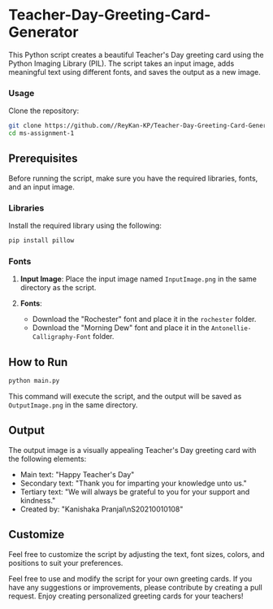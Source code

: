 # Teacher-Day-Greeting-Card-Generator

This Python script creates a beautiful Teacher's Day greeting card using the Python Imaging Library (PIL). The script takes an input image, adds meaningful text using different fonts, and saves the output as a new image.

### Usage
Clone the repository:
   ```bash
   git clone https://github.com//ReyKan-KP/Teacher-Day-Greeting-Card-Generator.git
   cd ms-assignment-1
   ```

## Prerequisites

Before running the script, make sure you have the required libraries, fonts, and an input image.

### Libraries

Install the required library using the following:

```bash
pip install pillow
```

### Fonts

1. **Input Image**: Place the input image named `InputImage.png` in the same directory as the script.

2. **Fonts**:
   - Download the "Rochester" font and place it in the `rochester` folder.
   - Download the "Morning Dew" font and place it in the `Antonellie-Calligraphy-Font` folder.

## How to Run

```bash
python main.py
```

This command will execute the script, and the output will be saved as `OutputImage.png` in the same directory.

## Output

The output image is a visually appealing Teacher's Day greeting card with the following elements:

- Main text: "Happy Teacher's Day"
- Secondary text: "Thank you for imparting your knowledge unto us."
- Tertiary text: "We will always be grateful to you for your support and kindness."
- Created by: "Kanishaka Pranjal\nS20210010108"

## Customize

Feel free to customize the script by adjusting the text, font sizes, colors, and positions to suit your preferences.


Feel free to use and modify the script for your own greeting cards. If you have any suggestions or improvements, please contribute by creating a pull request. Enjoy creating personalized greeting cards for your teachers!
